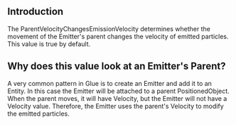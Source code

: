 ## Introduction

The ParentVelocityChangesEmissionVelocity determines whether the movement of the Emitter's parent changes the velocity of emitted particles. This value is true by default.

## Why does this value look at an Emitter's Parent?

A very common pattern in Glue is to create an Emitter and add it to an Entity. In this case the Emitter will be attached to a parent PositionedObject. When the parent moves, it will have Velocity, but the Emitter will not have a Velocity value. Therefore, the Emitter uses the parent's Velocity to modify the emitted particles.
